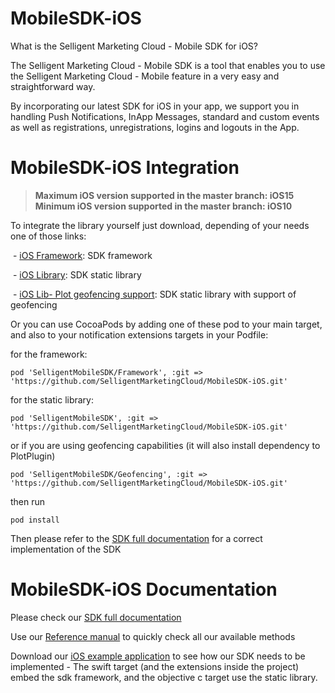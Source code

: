 # MobileSDK-iOS

What is the Selligent Marketing Cloud - Mobile SDK for iOS?

The Selligent Marketing Cloud - Mobile SDK is a tool that enables you to use the Selligent Marketing Cloud - Mobile feature in a very easy and straightforward way. 

By incorporating our latest SDK for iOS in your app, we support you in handling Push Notifications, InApp Messages, standard and custom events as well as registrations, unregistrations, logins and logouts in the App.

# MobileSDK-iOS Integration
> **Maximum iOS version supported in the master branch: iOS15**<br/>**Minimum iOS version supported in the master branch: iOS10**

To integrate the library yourself just download, depending of your needs one of those links: 

​    - <a href="iOS%20Framework">iOS Framework</a>: SDK framework

​    - <a href="iOS%20Lib">iOS Library</a>: SDK static library

​    - <a href="iOS%20Lib-%20Plot%20geofencing%20support">iOS Lib- Plot geofencing support</a>: SDK static library with support of geofencing

Or you can use CocoaPods by adding one of these pod to your main target, and also to your notification extensions targets in your Podfile: 

for the framework:

    pod 'SelligentMobileSDK/Framework', :git => 'https://github.com/SelligentMarketingCloud/MobileSDK-iOS.git' 

for the static library: 

    pod 'SelligentMobileSDK', :git => 'https://github.com/SelligentMarketingCloud/MobileSDK-iOS.git' 

or if you are using geofencing capabilities (it will also install dependency to PlotPlugin)

    pod 'SelligentMobileSDK/Geofencing', :git => 'https://github.com/SelligentMarketingCloud/MobileSDK-iOS.git' 

then run
    
    pod install

Then please refer to the <a href="Documentation#ios--using-the-sdk">SDK full documentation</a> for a correct implementation of the SDK

# MobileSDK-iOS Documentation

Please check our <a href="Documentation#ios--using-the-sdk">SDK full documentation</a>

Use our <a href="Documentation/MobileSDK%20Reference#mobilesdk-reference">Reference manual</a> to quickly check all our available methods

Download our <a href="Documentation/iOSSDKTemplate.zip">iOS example application</a> to see how our SDK needs to be implemented - The swift target (and the extensions inside the project) embed the sdk framework, and the objective c target use the static library.
